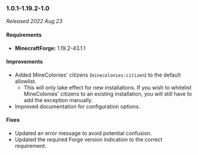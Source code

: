 ### 1.0.1-1.19.2-1.0

_Released 2022 Aug 23_

#### Requirements
- **MinecraftForge:** 1.19.2-43.1.1

#### Improvements

- Added MineColonies' citizens (`minecolonies:citizen`) to the default allowlist.
    - This will only take effect for new installations. If you wish to whitelist
      MineColonies' citizens to an existing installation, you will still have to
      add the exception manually.
- Improved documentation for configuration options.

#### Fixes

- Updated an error message to avoid potential confusion.
- Updated the required Forge version indication to the correct requirement.